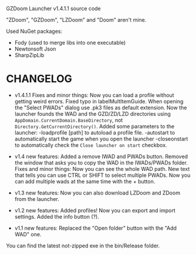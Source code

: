 GZDoom Launcher v1.4.1.1 source code

"ZDoom", "GZDoom", "LZDoom" and "Doom" aren't mine.

Used NuGet packages:
- Fody (used to merge libs into one executable)
- Newtonsoft Json
- SharpZipLib

# CHANGELOG
* v1.4.1.1 Fixes and minor things:
Now you can load a profile without getting weird errors.
Fixed typo in labelMultItemGuide.
When opening the "Select PWADs" dialog use .pk3 files as default extension.
Now the launcher founds the WAD and the GZD/ZD/LZD directories using `AppDomain.CurrentDomain.BaseDirectory`, not `Directory.GetCurrentDirectory()`.
Added some parameters to the launcher:
	-loadprofile [path] to autoload a profile file.
	-autostart to automatically start the game when you open the launcher
	-closeonstart to automatically check the `Close launcher on start` checkbox.

* v1.4 new features: Added a remove IWAD and PWADs button. Removed the window that asks you to copy the WAD in the IWADs/PWADs folder.
Fixes and minor things:
Now you can see the whole WAD path.
New text that tells you can use CTRL or SHIFT to select multiple PWADs.
Now you can add multiple wads at the same time with the + button.

* v1.3 new features: Now you can also download LZDoom and ZDoom from the launcher.

* v1.2 new features: Added profiles! Now you can export and import settings. Added the info button (?).

* v1.1 new features: Replaced the "Open folder" button with the "Add WAD" one.


You can find the latest not-zipped exe in the bin/Release folder.